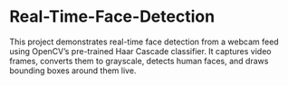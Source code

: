 # Real-Time-Face-Detection
This project demonstrates real-time face detection from a webcam feed using OpenCV’s pre-trained Haar Cascade classifier. It captures video frames, converts them to grayscale, detects human faces, and draws bounding boxes around them live.
